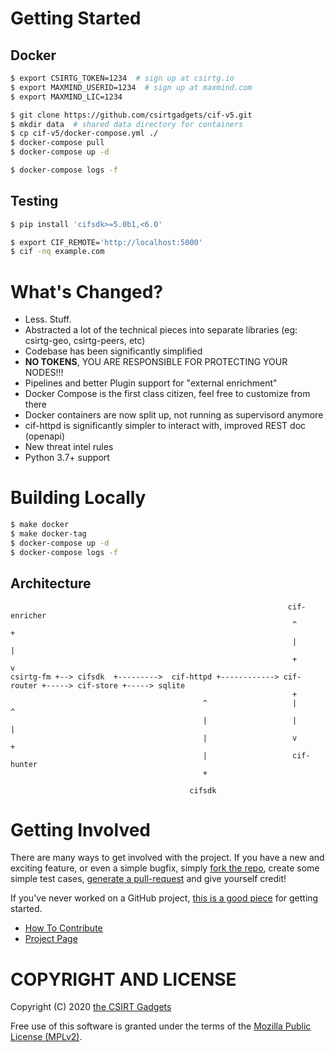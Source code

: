 # Getting Started

## Docker
```bash
$ export CSIRTG_TOKEN=1234  # sign up at csirtg.io
$ export MAXMIND_USERID=1234  # sign up at maxmind.com
$ export MAXMIND_LIC=1234

$ git clone https://github.com/csirtgadgets/cif-v5.git
$ mkdir data  # shared data directory for containers
$ cp cif-v5/docker-compose.yml ./
$ docker-compose pull
$ docker-compose up -d

$ docker-compose logs -f
```

## Testing
```bash
$ pip install 'cifsdk>=5.0b1,<6.0'

$ export CIF_REMOTE='http://localhost:5000'
$ cif -nq example.com 
```

# What's Changed?

* Less. Stuff. 
* Abstracted a lot of the technical pieces into separate libraries (eg: csirtg-geo, csirtg-peers, etc)
* Codebase has been significantly simplified
* **NO TOKENS**, YOU ARE RESPONSIBLE FOR PROTECTING YOUR NODES!!!
* Pipelines and better Plugin support for "external enrichment"
* Docker Compose is the first class citizen, feel free to customize from there
* Docker containers are now split up, not running as supervisord anymore
* cif-httpd is significantly simpler to interact with, improved REST doc (openapi)
* New threat intel rules
* Python 3.7+ support

# Building Locally
```bash
$ make docker
$ make docker-tag
$ docker-compose up -d
$ docker-compose logs -f
```

## Architecture

```
                                                              cif-enricher
                                                               ^        +
                                                               |        |
                                                               +        v
csirtg-fm +--> cifsdk  +--------->  cif-httpd +------------> cif-router +-----> cif-store +-----> sqlite
                                                               +
                                           ^                   |        ^
                                           |                   |        |
                                           |                   v        +
                                           |                   cif-hunter
                                           +

                                        cifsdk
```

# Getting Involved
There are many ways to get involved with the project. If you have a new and exciting feature, or even a simple bugfix, simply [fork the repo](https://help.github.com/articles/fork-a-repo), create some simple test cases, [generate a pull-request](https://help.github.com/articles/using-pull-requests) and give yourself credit!

If you've never worked on a GitHub project, [this is a good piece](https://guides.github.com/activities/contributing-to-open-source) for getting started.

* [How To Contribute](contributing.md)  
* [Project Page](http://csirtgadgets.com/collective-intelligence-framework/)

# COPYRIGHT AND LICENSE

Copyright (C) 2020 [the CSIRT Gadgets](http://csirtgadgets.com)

Free use of this software is granted under the terms of the [Mozilla Public License (MPLv2)](https://www.mozilla.org/en-US/MPL/2.0/).

